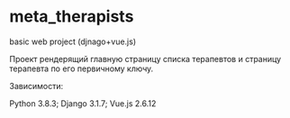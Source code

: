 # meta_therapists
basic web project (djnago+vue.js)


Проект рендерящий главную страницу списка терапевтов и страницу терапевта по его первичному ключу.

Зависимости:

Python 3.8.3;
Django 3.1.7;
Vue.js 2.6.12
